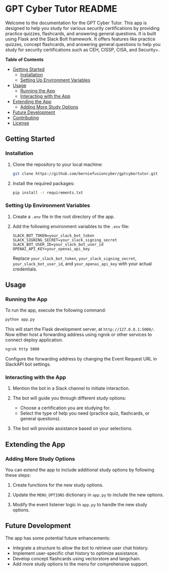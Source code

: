 # GPT Cyber Tutor README

Welcome to the documentation for the GPT Cyber Tutor. This app is designed to help you study for various security certifications by providing practice quizzes, flashcards, and answering general questions. It is built using Flask and the Slack Bolt framework. It offers features like practice quizzes, concept flashcards, and answering general questions to help you study for security certifications such as CEH, CISSP, CISA, and Security+.

**Table of Contents**

- [Getting Started](#getting-started)
  - [Installation](#installation)
  - [Setting Up Environment Variables](#setting-up-environment-variables)
- [Usage](#usage)
  - [Running the App](#running-the-app)
  - [Interacting with the App](#interacting-with-the-app)
- [Extending the App](#extending-the-app)
  - [Adding More Study Options](#adding-more-study-options)
- [Future Development](#future-development)
- [Contributing](#contributing)
- [License](#license)

## Getting Started

### Installation

1. Clone the repository to your local machine:

   ```bash
   git clone https://github.com/berniefusioncyber/gptcybertutor.git
   ```

2. Install the required packages:

   ```bash
   pip install -r requirements.txt
   ```

### Setting Up Environment Variables

1. Create a `.env` file in the root directory of the app.

2. Add the following environment variables to the `.env` file:

   ```plaintext
   SLACK_BOT_TOKEN=your_slack_bot_token
   SLACK_SIGNING_SECRET=your_slack_signing_secret
   SLACK_BOT_USER_ID=your_slack_bot_user_id
   OPENAI_API_KEY=your_openai_api_key
   ```

   Replace `your_slack_bot_token`, `your_slack_signing_secret`, `your_slack_bot_user_id`, and `your_openai_api_key` with your actual credentials.

## Usage

### Running the App

To run the app, execute the following command:

```bash
python app.py
```

This will start the Flask development server, at `http://127.0.0.1:5000/`. Now either host a forwarding address using ngrok or other services to connect deploy application.

```bash
ngrok http 5000
```

Configure the forwarding address by changing the Event Request URL in SlackAPI bot settings. 

### Interacting with the App

1. Mention the bot in a Slack channel to initiate interaction.

2. The bot will guide you through different study options:

   - Choose a certification you are studying for.
   - Select the type of help you need (practice quiz, flashcards, or general questions).

3. The bot will provide assistance based on your selections.

## Extending the App

### Adding More Study Options

You can extend the app to include additional study options by following these steps:

1. Create functions for the new study options.

2. Update the `MENU_OPTIONS` dictionary in `app.py` to include the new options.

3. Modify the event listener logic in `app.py` to handle the new study options.

## Future Development

The app has some potential future enhancements:

- Integrate a structure to allow the bot to retrieve user chat history.
- Implement user-specific chat history to optimize assistance.
- Develop concept flashcards using vectorstore and langchain.
- Add more study options to the menu for comprehensive support.
